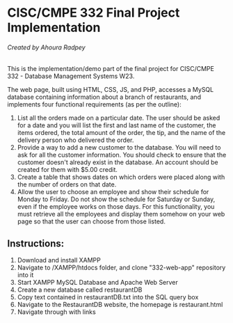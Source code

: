 # CISC/CMPE 332 Final Project Implementation
###### Created by Ahoura Radpey
This is the implementation/demo part of the final  project for CISC/CMPE 332 - Database Management Systems W23.

The web page, built using HTML, CSS, JS, and PHP, accesses a MySQL database containing information about a branch of restaurants, and implements four functional requirements (as per the outline):

1. List all the orders made on a particular date.  The user should be asked for a  date and you will list the first and last name of the customer, the items ordered, the total amount of the order, the tip, and the name of the delivery person who delivered the order.
2. Provide a way to add a new customer to the database.  You will need to ask for all the customer information.  You should check to ensure that the customer doesn't already exist in the database.  An account should be created for them with $5.00 credit.
3. Create a table that shows dates on which orders were placed along with the number of orders on that date.
4. Allow the user to choose an employee and show their schedule for Monday to Friday.  Do not show the schedule for Saturday or Sunday, even if the employee works on those days.  For this functionality, you must retrieve all the employees and display them somehow on your web page so that the user can choose from those listed.

## Instructions:

1. Download and install XAMPP
2. Navigate to /XAMPP/htdocs folder, and clone "332-web-app" repository into it
3. Start XAMPP MySQL Database and Apache Web Server
4. Create a new database called restaurantDB
5. Copy text contained in restaurantDB.txt into the SQL query box
6. Navigate to the RestaurantDB website, the homepage is restaurant.html
7. Navigate through with links
